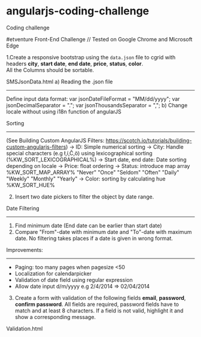 # angularjs-coding-challenge
Coding challenge

#etventure Front-End Challenge
// Tested on Google Chrome and Microsoft Edge

1.Create a responsive bootstrap using the `data.json` file to cgrid with headers  **city**, **start date**, **end date**, **price**, **status**, **color**.  
All the Columns should be sortable.  

SMSJsonData.html
a) Reading the .json file
*********************************
Define input data format:
var jsonDateFileFormat = "MM/dd/yyyy";
var jsonDecimalSeparator = ".";
var jsonThousandsSeparator = ",";
b) Change locale without using i18n function of angularJS 

Sorting
**************************************************************************************************************
(See Building Custom AngularJS Filters: https://scotch.io/tutorials/building-custom-angularjs-filters)
-> ID: Simple numerical sorting
-> City: Handle special characters (e.g ł,í,Č,ö) using lexicographical sorting (%KW_SORT_LEXICOGRAPHICAL%)
-> Start date, end date: Date sorting depending on locale
-> Price: float ordering
-> Status: introduce map array %KW_SORT_MAP_ARRAY%
	"Never"
	"Once"
	"Seldom"
	"Often"
	"Daily" 
	"Weekly"
	"Monthly"
	"Yearly"
-> Color: sorting by calculating hue %KW_SORT_HUE%

2. Insert two date pickers to filter the object by date range.

Date Filtering
****************************************************************************************************************
1) Find minimum date  (End date can be earlier than start date)
2) Compare "From"-date with minimum date and "To"-date with maximum date. No filtering takes places if a date
is given in wrong format.

Improvements:
*************
- Paging: too many pages when pagesize <50
- Localization for calendarpicker
- Validation of date field using regular expression
- Allow date input d/m/yyyy e.g 2/4/2014 => 02/04/2014

3. Create a form with validation of the following fields **email**, **password**, **confirm password**. 
All fields are required, password fields have to match and at least 8 characters. If a field is not valid, 
highlight it and show a corresponding message.

Validation.html


